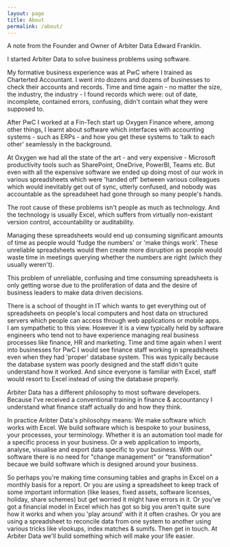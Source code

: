 ```yaml
---
layout: page
title: About
permalink: /about/
---
```


A note from the Founder and Owner of Arbiter Data Edward Franklin.


I started Arbiter Data to solve business problems using software.

My formative business experience was at PwC where I trained as Charterted Accountant. I went into dozens and dozens of businesses to check their accounts and records. Time and time again - no matter the size, the industry, the industry - I found records which were:
out of date,
incomplete,
contained errors,
confusing,
didn't contain what they were supposed to.

After PwC I worked at a Fin-Tech start up Oxygen Finance where, among other things, I learnt about software which interfaces with accounting systems - such as ERPs - and how you get these systems to 'talk to each other' seamlessly in the background.

At Oxygen we had all the state of the art - and very expensive - Microsoft productivity tools such as SharePoint, OneDrive, PowerBI, Teams etc. But even with all the expensive software we ended up doing most of our work in various spreadsheets which were 'handed off' between various colleagues which would inevitably
get out of sync,
utterly confused,
and nobody was accountable as the spreadsheet had gone through so many people's hands.

The root cause of these problems isn't people as much as technology. And the technology is usually Excel, which suffers from virtually non-existant version control, accountability or auditability.

Managing these spreadsheets would end up consuming significant amounts of time as people would 'fudge the numbers' or 'make things work'. These unreliable spreadsheets would then create more disruption as people would waste time in meetings querying whether the numbers are right (which they usually weren't).

This problem of unreliable, confusing and time consuming spreadsheets is only getting worse due to the proliferation of data and the desire of business leaders to make data driven decisions.

There is a school of thought in IT which wants to get everything out of spreadsheets on people's local computers and host data on structured servers which people can access through web applications or mobile apps. I am sympathetic to this view. However it is a view typically held by software engineers who tend not to have experience managing real business processes like finance, HR and marketing. Time and time again when I went into businesses for PwC I would see finance staff working in spreadsheets even when they had 'proper' database system. This was typically because the database system was poorly designed and the staff didn't quite understand how it worked. And since everyone is familiar with Excel, staff would resort to Excel instead of using the database properly.

Arbiter Data has a different philosophy to most software developers. Because I've received a conventional training in finance & accountancy I understand what finance staff actually do and how they think. 

In practice Aribter Data's philosohpy means:
We make software which works with Excel. 
We build software which is bespoke to your business, your processes, your terminology. Whether it is an automation tool made for a specific process in your business. Or a web application to imports, analyse, visualise and export data specific to your business. With our software there is no need for "change management" or "transformation" becaue we build software which is designed around your business.

So perhaps you're making time consuming tables and graphs in Excel on a monthly basis for a report. Or you are using a spreadsheet to keep track of some important information (like leases, fixed assets, software licenses, holiday, share schemes) but get worried it might have errors in it. Or you've got a financial model in Excel which has got so big you aren't quite sure how it works and when you 'play around' with it it often crashes. Or you are using a spreadsheet to reconcile data from one system to another using various tricks like vlookups, index matches & sumifs. Then get in touch. At Arbiter Data we'll build something which will make your life easier.
